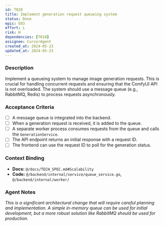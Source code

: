 ```yaml
---
id: T020
title: Implement generation request queueing system
status: Done
epic: E03
effort: L
risk: H
dependencies: [T018]
assignee: CursorAgent
created_at: 2024-05-23
updated_at: 2024-05-23
---
```


### Description

Implement a queueing system to manage image generation requests. This is crucial for handling concurrent requests and ensuring that the ComfyUI API is not overloaded. The system should use a message queue (e.g., RabbitMQ, Redis) to process requests asynchronously.

### Acceptance Criteria

- [ ] A message queue is integrated into the backend.
- [ ] When a generation request is received, it is added to the queue.
- [ ] A separate worker process consumes requests from the queue and calls the `GenerationService`.
- [ ] The API endpoint returns an initial response with a request ID.
- [ ] The frontend can use the request ID to poll for the generation status.

### Context Binding

- **Docs:** `@/docs/TECH_SPEC.md#Scalability`
- **Code:** `@/backend/internal/service/queue_service.go`, `@/backend/internal/worker/`

### Agent Notes

*This is a significant architectural change that will require careful planning and implementation. A simple in-memory queue can be used for initial development, but a more robust solution like RabbitMQ should be used for production.* 